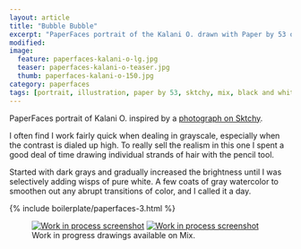 ```yaml
---
layout: article
title: "Bubble Bubble"
excerpt: "PaperFaces portrait of the Kalani O. drawn with Paper by 53 on an iPad."
modified: 
image: 
  feature: paperfaces-kalani-o-lg.jpg
  teaser: paperfaces-kalani-o-teaser.jpg
  thumb: paperfaces-kalani-o-150.jpg
category: paperfaces
tags: [portrait, illustration, paper by 53, sktchy, mix, black and white]
---
```


PaperFaces portrait of Kalani O. inspired by a [photograph on Sktchy](http://sktchy.com/IfaqVH).

I often find I work fairly quick when dealing in grayscale, especially when the contrast is dialed up high. To really sell the realism in this one I spent a good deal of time drawing individual strands of hair with the pencil tool.

Started with dark grays and gradually increased the brightness until I was selectively adding wisps of pure white. A few coats of gray watercolor to smoothen out any abrupt transitions of color, and I called it a day.

{% include boilerplate/paperfaces-3.html %}

<figure class="half">
  <a href="https://mix.fiftythree.com/11098-Michael-Rose/2075207"><img src="{{ site.url }}/images/paperfaces-kalani-o-process-1-600.jpg" alt="Work in process screenshot"></a>
  <a href="https://mix.fiftythree.com/11098-Michael-Rose/2086067"><img src="{{ site.url }}/images/paperfaces-kalani-o-process-2-600.jpg" alt="Work in process screenshot"></a>
  <figcaption>Work in progress drawings available on Mix.</figcaption>
</figure>
